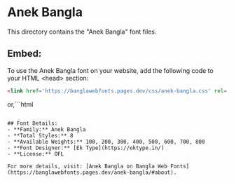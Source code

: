 # Anek Bangla

This directory contains the "Anek Bangla" font files.

## Embed:
To use the Anek Bangla font on your website, add the following code to your HTML &lt;head&gt; section:
```html
<link href='https://banglawebfonts.pages.dev/css/anek-bangla.css' rel='stylesheet'>
```

or,```html
<style>
@import url('https://banglawebfonts.pages.dev/css/anek-bangla.css');
</style>
```

## Font Details:
- **Family:** Anek Bangla
- **Total Styles:** 8
- **Available Weights:** 100, 200, 300, 400, 500, 600, 700, 800
- **Font Designer:** [Ek Type](https://ektype.in/)
- **License:** OFL

For more details, visit: [Anek Bangla on Bangla Web Fonts](https://banglawebfonts.pages.dev/anek-bangla/#about).